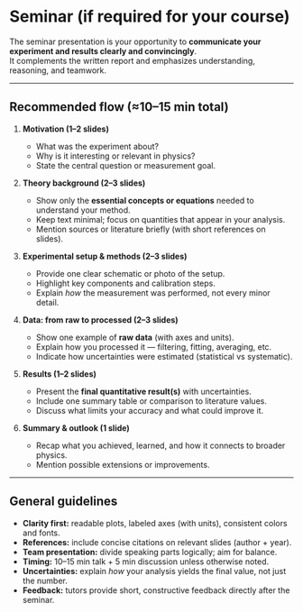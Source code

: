 # Seminar (if required for your course)

The seminar presentation is your opportunity to **communicate your experiment and results clearly and convincingly**.  
It complements the written report and emphasizes understanding, reasoning, and teamwork.

---

## Recommended flow (≈10–15 min total)

1. **Motivation (1–2 slides)**  
   - What was the experiment about?  
   - Why is it interesting or relevant in physics?  
   - State the central question or measurement goal.

2. **Theory background (2–3 slides)**  
   - Show only the **essential concepts or equations** needed to understand your method.  
   - Keep text minimal; focus on quantities that appear in your analysis.  
   - Mention sources or literature briefly (with short references on slides).

3. **Experimental setup & methods (2–3 slides)**  
   - Provide one clear schematic or photo of the setup.  
   - Highlight key components and calibration steps.  
   - Explain *how* the measurement was performed, not every minor detail.

4. **Data: from raw to processed (2–3 slides)**  
   - Show one example of **raw data** (with axes and units).  
   - Explain how you processed it — filtering, fitting, averaging, etc.  
   - Indicate how uncertainties were estimated (statistical vs systematic).

5. **Results (1–2 slides)**  
   - Present the **final quantitative result(s)** with uncertainties.  
   - Include one summary table or comparison to literature values.  
   - Discuss what limits your accuracy and what could improve it.

6. **Summary & outlook (1 slide)**  
   - Recap what you achieved, learned, and how it connects to broader physics.  
   - Mention possible extensions or improvements.

---

## General guidelines

- **Clarity first:** readable plots, labeled axes (with units), consistent colors and fonts.  
- **References:** include concise citations on relevant slides (author + year).  
- **Team presentation:** divide speaking parts logically; aim for balance.  
- **Timing:** 10–15 min talk + 5 min discussion unless otherwise noted.  
- **Uncertainties:** explain *how* your analysis yields the final value, not just the number.  
- **Feedback:** tutors provide short, constructive feedback directly after the seminar.
